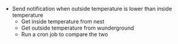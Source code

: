 * Send notification when outside temperature is lower than inside temperature
  * Get inside temperature from nest
  * Get outside temperature from wunderground
  * Run a cron job to compare the two
